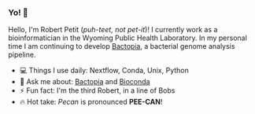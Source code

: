 ### Yo! 👋

Hello, I'm Robert Petit (*puh-teet, not pet-it*)! I currently work as a bioinformatician in the Wyoming Public Health Laboratory. In my personal time I am continuing to develop [Bactopia](https://bactopia.github.io/), a bacterial genome analysis pipeline.

- 💻 Things I use daily: Nextflow, Conda, Unix, Python
- 💬 Ask me about: [Bactopia](https://bactopia.github.io/) and [Bioconda](https://bioconda.github.io/)
- ⚡ Fun fact: I'm the third Robert, in a line of Bobs
- 🔥 Hot take: *Pecan* is pronounced **PEE-CAN**!

<!--
**rpetit3/rpetit3** is a ✨ _special_ ✨ repository because its `README.md` (this file) appears on your GitHub profile.

Here are some ideas to get you started:

- 🔭 I’m currently working on ...
- 🌱 I’m currently learning ...
- 👯 I’m looking to collaborate on ...
- 🤔 I’m looking for help with ...
- 💬 Ask me about ...
- 📝 I regulary write ...
- 💻 I use daily ...
- ⚡ Fun fact: ...
-->
